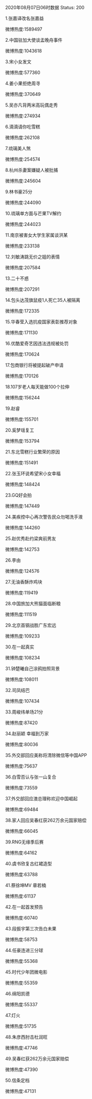 2020年08月07日06时数据
Status: 200

1.张嘉译改名张嘉益

微博热度:1589497

2.中国驻加大使谈孟晚舟事件

微博热度:1043618

3.宋小女发文

微博热度:577360

4.姜小果拒绝周寻

微博热度:370649

5.吴亦凡背两米高玩偶走秀

微博热度:274934

6.滴滴请你吃雪糕

微博热度:262108

7.琉璃美人煞

微博热度:254574

8.杭州杀妻案嫌疑人被批捕

微博热度:245604

9.林书豪25分

微博热度:244090

10.琉璃单方面与芒果TV解约

微博热度:244023

11.南京被害女大学生家属谈洪某

微博热度:233138

12.刘敏涛跳无价之姐的表情

微博热度:207584

13.二十不惑

微博热度:207291

14.包头达茂旗鼠疫1人死亡35人被隔离

微博热度:172335

15.华春莹入选抗疫国家表彰推荐对象

微博热度:171130

16.优酷爱奇艺因违法违规被处罚

微博热度:170624

17.包商银行将被提起破产申请

微博热度:170126

18.107岁老人每天能做100个拉伸

微博热度:156244

19.赵睿

微博热度:155701

20.奚梦瑶复工

微博热度:153794

21.东北雪糕行业繁荣的原因

微博热度:151491

22.张玉环说希望宋小女幸福

微博热度:148424

23.GQ好会拍

微博热度:147449

24.美疾控中心再次警告民众勿喝洗手液

微博热度:144260

25.赵优秀赴约梁爽前男友

微博热度:142753

26.李由

微博热度:124576

27.无油香酥炸鸡块

微博热度:119419

28.中国旅加大熊猫面临断粮

微博热度:111519

29.北京首钢战胜广东宏远

微博热度:109233

30.在一起真实

微博热度:108234

31.钟楚曦自己涂鸦拍照背景

微博热度:108011

32.司凤结巴

微博热度:107434

33.周峻纬单场21分

微博热度:87420

34.赵丽颖 幸福到万家

微博热度:80036

35.外交部回应美称将清除微信等中国APP

微博热度:75637

36.白雪否认与张一山复合

微博热度:73559

37.外交部回应澳总理称欢迎中国崛起

微博热度:69484

38.家人回应吴春红获262万余元国家赔偿

微博热度:66045

39.RNG无缘季后赛

微博热度:64162

40.虞书欣复古红裙造型

微博热度:63788

41.蔡徐坤MV 章若楠

微博热度:61137

42.在一起首发预告

微博热度:60740

43.段振宇第三次告白未果

微博热度:58753

44.任豪连进三分球

微博热度:55368

45.时代少年团微电影

微博热度:55359

46.绵阳凯德

微博热度:55337

47.灯火

微博热度:51735

48.朱彦西肘击杜润旺

微博热度:47746

49.吴春红获262万余元国家赔偿

微博热度:47390

50.信条定档

微博热度:47131

